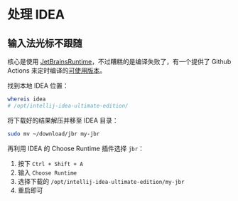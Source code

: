 # 处理 IDEA

## 输入法光标不跟随

核心是使用 [JetBrainsRuntime](https://github.com/JetBrains/JetBrainsRuntime)，不过糟糕的是编译失败了，有一个提供了 Github Actions 来定时编译的[可使用版本](https://github.com/RikudouPatrickstar/JetBrainsRuntime-for-Linux-x64/releases)。

找到本地 IDEA 位置：

```bash
whereis idea
# /opt/intellij-idea-ultimate-edition/
```

将下载好的结果解压并移至 IDEA 目录：

```bash
sudo mv ~/download/jbr my-jbr
```

再利用 IDEA 的 Choose Runtime 插件选择 `jbr`：

1. 按下 `Ctrl + Shift + A`
2. 输入 `Choose Runtime`
3. 选择下载的 `/opt/intellij-idea-ultimate-edition/my-jbr`
4. 重启即可

